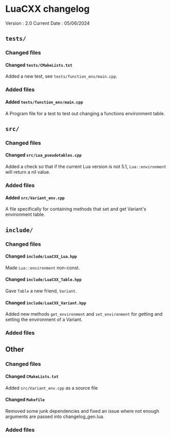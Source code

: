 # LuaCXX changelog
Version : 2.0
Current Date : 05/06/2024

## `tests/`

### Changed files

#### Changed `tests/CMakeLists.txt`
Added a new test, see `tests/function_env/main.cpp`.

### Added files

#### Added `tests/function_env/main.cpp`
A Program file for a test to test out changing a functions environment table.

## `src/`

### Changed files

#### Changed `src/Lua_pseudotables.cpp`
Added a check so that if the current Lua version is not 5.1, `Lua::environment` will return a nil value.

### Added files

#### Added `src/Variant_env.cpp`
A file specifically for containing methods that set and get Variant's environment table.

## `include/`

### Changed files

#### Changed `include/LuaCXX_Lua.hpp`
Made `Lua::environment` non-const.

#### Changed `include/LuaCXX_Table.hpp`
Gave `Table` a new friend, `Variant`.

#### Changed `include/LuaCXX_Variant.hpp`
Added new methods `get_environment` and `set_environment` for getting and setting the environment of a Variant.

### Added files


## Other

### Changed files

#### Changed `CMakeLists.txt`
Added `src/Variant_env.cpp` as a source file

#### Changed `Makefile`
Removed some junk dependencies and fixed an issue where not enough arguments are passed into changelog_gen.lua.

### Added files


